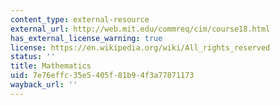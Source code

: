 ```yaml
---
content_type: external-resource
external_url: http://web.mit.edu/commreq/cim/course18.html
has_external_license_warning: true
license: https://en.wikipedia.org/wiki/All_rights_reserved
status: ''
title: Mathematics
uid: 7e76effc-35e5-405f-81b9-4f3a77871173
wayback_url: ''
---
```

